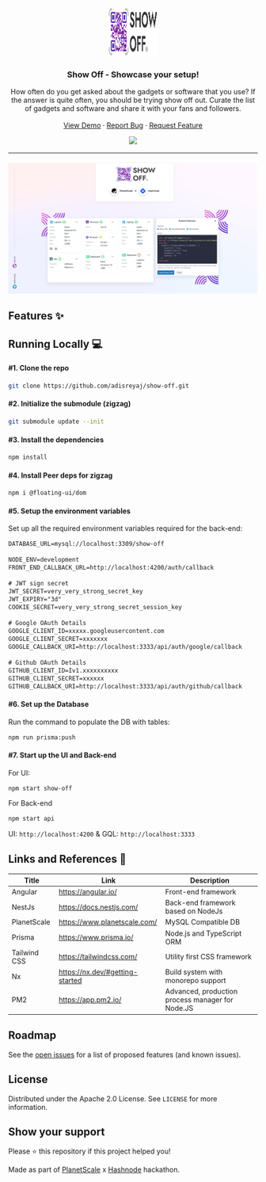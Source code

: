 <p align="center">
  <a href="https://github.com/adisreyaj/show-off">
    <img src="apps/show-off/src/assets/images/logo.svg" alt="Logo" width="100" height="100">
  </a>

<h3 align="center">Show Off - Showcase your setup!</h3>

  <p align="center">
    How often do you get asked about the gadgets or software that you use? If the answer is quite often, you should be trying show off out. Curate the list of gadgets and software and share it with your fans and followers.
    <br />
    <br />
    <a href="https://show-off.adi.so">View Demo</a>
    ·
    <a href="https://github.com/adisreyaj/show-off/issues">Report Bug</a>
    ·
    <a href="https://github.com/adisreyaj/show-off/issues">Request Feature</a>
  </p>

<p align="center">
  <img src="https://cardify.vercel.app/api/badges?border=false&borderColor=%23ddd&borderWidth=2&iconColor=&icons=angular%2Ctailwindcss%2Cnestjs%2Cplanetscale%2Cprisma%2Cgraphql%2Cnx%2Ctypescript%2Cvercel&preset=default&shadow=true&width=100">
</p>
</p>

---

<p align="center">
  <img src="apps/show-off/src/assets/images/show-off.jpg">
</p>

## Features ✨

## Running Locally 💻

#### #1. Clone the repo

```sh
git clone https://github.com/adisreyaj/show-off.git
```

#### #2. Initialize the submodule (zigzag)

```sh
git submodule update --init
```

#### #3. Install the dependencies

```sh
npm install
```

#### #4. Install Peer deps for zigzag

```sh
npm i @floating-ui/dom
```

#### #5. Setup the environment variables

Set up all the required environment variables required for the back-end:

```
DATABASE_URL=mysql://localhost:3309/show-off

NODE_ENV=development
FRONT_END_CALLBACK_URL=http://localhost:4200/auth/callback

# JWT sign secret
JWT_SECRET=very_very_strong_secret_key
JWT_EXPIRY="3d"
COOKIE_SECRET=very_very_strong_secret_session_key

# Google OAuth Details
GOOGLE_CLIENT_ID=xxxxx.googleusercontent.com
GOOGLE_CLIENT_SECRET=xxxxxxx
GOOGLE_CALLBACK_URI=http://localhost:3333/api/auth/google/callback

# Github OAuth Details
GITHUB_CLIENT_ID=Iv1.xxxxxxxxxx
GITHUB_CLIENT_SECRET=xxxxxx
GITHUB_CALLBACK_URI=http://localhost:3333/api/auth/github/callback
```

#### #6. Set up the Database

Run the command to populate the DB with tables:

```sh
npm run prisma:push
```

#### #7. Start up the UI and Back-end

For UI:

```sh
npm start show-off
```

For Back-end

```sh
npm start api
```

UI: `http://localhost:4200` & GQL: `http://localhost:3333`

## Links and References 🔗

| Title        | Link                            | Description                                      |
|--------------|---------------------------------|--------------------------------------------------|
| Angular      | https://angular.io/             | Front-end framework                              |
| NestJs       | https://docs.nestjs.com/        | Back-end framework based on NodeJs               |
| PlanetScale      | https://www.planetscale.com/        | MySQL Compatible DB                              |
| Prisma       | https://www.prisma.io/          | Node.js and TypeScript ORM                       |
| Tailwind CSS | https://tailwindcss.com/        | Utility first CSS framework                      |
| Nx           | https://nx.dev/#getting-started | Build system with monorepo support               |
| PM2          | https://app.pm2.io/             | Advanced, production process manager for Node.JS |

## Roadmap

See the [open issues](https://github.com/adisreyaj/show-off/issues) for a list of proposed features (and known issues).

## License

Distributed under the Apache 2.0 License. See `LICENSE` for more information.

## Show your support

Please ⭐️ this repository if this project helped you!

Made as part of [PlanetScale](https://planetscale.com) x [Hashnode](https://hashnode.com) hackathon.